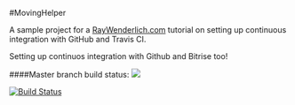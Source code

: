 #MovingHelper

A sample project for a [RayWenderlich.com](http://www.raywenderlich.com) tutorial on setting up continuous integration with GitHub and Travis CI. 

Setting up continuos integration with Github and Bitrise too!


####Master branch build status: 
![](https://travis-ci.org/leobarrospereira/MovingHelperCI.svg?branch=master)

[![Build Status](https://www.bitrise.io/app/41d58fbe7cfd8fc0.svg?token=MjKKUzjIZStwnol2bgo_AQ&branch=master)](https://www.bitrise.io/app/41d58fbe7cfd8fc0)